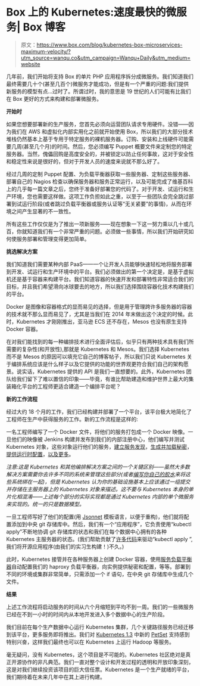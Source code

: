 # Box 上的 Kubernetes:速度最快的微服务| Box 博客

> 原文：<https://www.box.com/blog/kubernetes-box-microservices-maximum-velocity/?utm_source=wanqu.co&utm_campaign=Wanqu+Daily&utm_medium=website>

几年前，我们开始将支持 Box 的单片 PHP 应用程序拆分成微服务。我们知道我们最终需要几十个(甚至几百个)微服务才能成功，但是有一个严重的问题:我们提供新服务的模型有点...过时了。所谓过时，我的意思是 19 世纪的人们可能有比我们在 Box 更好的方式来构建和部署微服务。

**开始时**

如果您想要部署新的生产服务，您首先必须向运营团队请求专用硬件。没错——因为我们在 AWS 和虚拟化内部实用化之前就开始使用 Box，所以我们的大部分技术堆栈仍然基本上基于专用于特定服务的裸机服务器。订购、安装和上线硬件可能需要几周(甚至几个月)的时间。然后，您必须编写 Puppet 概要文件来定制您的特定服务器。当然，傀儡回购是高度安全的，并被锁定以防止任何事故，这对于安全性和稳定性来说是很好的，但对于开发人员的速度来说就不那么好了。

经过几周的定制 Puppet 配置、为负载平衡器获取一些服务器、定制这些服务器、部署自己的 Nagios 检查以确保服务器和服务正常运行，以及可能完成了维基百科上的几乎每一篇文章之后，您终于准备好部署您的代码了。对于开发、试运行和生产环境，您也需要这样做。这项工作负担如此之重，以至于一些团队会完全跳过部署到试运行阶段(或者跳过负载平衡器或服务认证等“无关紧要”的事情)，从而在环境之间产生显著的不一致性。

所有这些工作仅仅是为了推出一项新服务——现在想象一下这一努力乘以几十或几百，你就知道我们有一个非常严重的问题。必须做一些事情，所以我们开始研究如何使服务部署和管理变得更加简单。

**挑选解决方案**

我们知道我们需要某种内部 PaaS——一个让开发人员能够快速轻松地将服务部署到开发、试运行和生产环境中的平台。我们必须做出的第一个决定是，是基于虚拟机还是基于容器来构建平台。我们知道容器的快速开发和部署特性非常适合我们的目标，并且我们希望滑向冰球要去的地方，所以我们选择围绕容器化技术构建我们的平台。

Docker 是图像和容器格式的显而易见的选择，但是用于管理跨许多服务器的容器的技术就不那么显而易见了，尤其是当我们在 2014 年末做出这个决定的时候。此时，Kubernetes 才刚刚推出，亚马逊 ECS 还不存在，Mesos 也没有原生支持 Docker 容器。

在对我们能找到的每一种编排技术进行全面评估后，似乎只有两种技术具有我们所需要的复杂性(和开放性),那就是 Kubernetes 和 Mesos。我们选择 Kubernetes 而不是 Mesos 的原因可以填充它自己的博客帖子，所以我们只说 Kubernetes 关于编排系统应该是什么样子以及它提供的功能的世界观更符合我们自己的架构愿景。说实话，Kubernetes 提供的 API 是我们一直想要的。此外，Kubernetes 团队给我们留下了难以置信的印象——毕竟，有谁比帮助建造和维护世界上最大的集装箱化平台的工程师更适合建造一个编排平台呢？

**新的工作流程**

经过大约 18 个月的工作，我们已经构建并部署了一个平台，该平台极大地简化了工程师在生产中获得服务的工作。新的工作流程是这样的:

一名工程师编写了一个 Docker 文件，将他们的服务打包成一个 Docker 映像。一旦他们的映像被 Jenkins 构建并发布到我们的内部注册中心，他们编写并测试 Kubernetes 对象，这些对象运行他们的服务，[建立服务发现](http://kubernetes.io/docs/user-guide/services/)，[生成并加载秘密](http://kubernetes.io/docs/user-guide/secrets/)，[提供运行时配置](http://kubernetes.io/docs/user-guide/kubectl/kubectl_create_configmap/)，[以及更多](http://kubernetes.io/docs/user-guide/#concept-guide)。

*注意:这是 Kubernetes 和其他编排解决方案之间的一个关键区别——虽然大多数解决方案需要你去许多不同的系统来管理这些部分(或者[编写你自己的胶水](https://github.com/Yelp/paasta)来将这些系统绑在一起)，但是 Kubernetes 认为你的基础设施基本上应该通过一组提交并存储在主服务器上的 Kubernetes 对象来描述。这不要与 Kubernetes 本身的单片化相混淆——上述每个部分的实际实现都是通过 Kubernetes 内部的单个微服务来实现的。统一的只是数据模型。*

一旦工程师写好了他们的配置(用 [Jsonnet](http://jsonnet.org/) 模板语言，以便于重构)，他们就将配置添加到中央 git 存储库中。然后，我们有一个“应用程序”，它负责使用“kubectl apply”不断地协调 git 存储库的状态和我们在每个数据中心拥有的各种 Kubernetes 主服务器的状态。(我们帮助贡献了[许多代码](https://github.com/kubernetes/kubernetes/pull/6027)来驱动“kubectl apply ”,我们将开源应用程序(由我们的实习生构建！)不久。)

此时，Kubernetes 接管并在各种服务器上创建 Docker 容器，使用[服务负载平衡器](https://github.com/kubernetes/contrib/tree/master/service-loadbalancer)自动配置我们的 haproxy 负载平衡器，向实例提供秘密和配置，等等。部署到不同的环境或集群非常简单，只需添加一个 if 语句，在中央 git 存储库中生成几个文件。

**结果**

上述工作流程将启动服务的时间从六个月缩短到平均不到一周。我们的一些微服务已经在不到一小时的时间内从本地开发进入多个数据中心的生产阶段。

我们目前在每个生产数据中心运行 Kubernetes 集群，几个关键路径服务已经迁移到该平台，更多服务即将推出。我们对 [Kubernetes 1.3](http://blog.kubernetes.io/2016/07/kubernetes-1.3-bridging-cloud-native-and-enterprise-workloads.html) 中新的 [PetSet](http://blog.kubernetes.io/2016/07/thousand-instances-of-cassandra-using-kubernetes-pet-set.html) 支持感到特别兴奋，这样我们最终也可以在 Kubernetes 上运行 Hadoop 等服务。

毫无疑问，没有 Kubernetes，这个项目是不可能的。Kubernetes 社区绝对是真正开源协作的非凡典范。我们一直对整个设计和开发过程的透明和开放印象深刻，这是对我们继续投资该项目的巨大信任票。Kubernetes 是一个生产就绪的平台，我们期待着在未来几年中在其上进行构建。